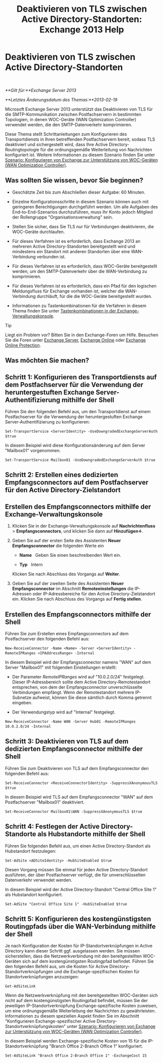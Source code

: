 ﻿---
title: 'Deaktivieren von TLS zwischen Active Directory-Standorten: Exchange 2013 Help'
TOCTitle: Deaktivieren von TLS zwischen Active Directory-Standorten
ms:assetid: 1e1a0acf-24e7-4f94-9b33-603a4e0a812c
ms:mtpsurl: https://technet.microsoft.com/de-de/library/Dd876856(v=EXCHG.150)
ms:contentKeyID: 52062838
ms.date: 04/24/2018
mtps_version: v=EXCHG.150
ms.translationtype: HT
---

# Deaktivieren von TLS zwischen Active Directory-Standorten

 

_**Gilt für:**Exchange Server 2013_

_**Letztes Änderungsdatum des Themas:**2013-02-19_

Microsoft Exchange Server 2013 unterstützt das Deaktivieren von TLS für die SMTP-Kommunikation zwischen Postfachservern in bestimmten Topologien, in denen WOC-Geräte (WAN Optimization Controller) verwendet werden, die den SMTP-Datenverkehr komprimieren.

Diese Thema stellt Schrittanleitungen zum Konfigurieren des Transportdiensts in Ihren betreffenden Postfachservern bereit, sodass TLS deaktiviert und sichergestellt wird, dass Ihre Active Directory-Routingtopologie für die ordnungsgemäße Weiterleitung von Nachrichten konfiguriert ist. Weitere Informationen zu diesem Szenario finden Sie unter [Szenario: Konfigurieren von Exchange zur Unterstützung von WOC-Geräten (WAN Optimization Controller)](scenario-configure-exchange-to-support-wan-optimization-controllers-exchange-2013-help.md).

## Was sollten Sie wissen, bevor Sie beginnen?

  - Geschätzte Zeit bis zum Abschließen dieser Aufgabe: 60 Minuten.

  - Einzelne Konfigurationsschritte in diesem Szenario können auch mit geringeren Berechtigungen durchgeführt werden. Um alle Aufgaben des End-to-End-Szenarios durchzuführen, muss Ihr Konto jedoch Mitglied der Rollengruppe "Organisationsverwaltung" sein.

  - Stellen Sie sicher, dass Sie TLS nur für Verbindungen deaktivieren, die WOC-Geräte durchlaufen.

  - Für dieses Verfahren ist es erforderlich, dass Exchange 2013 an mehreren Active Directory-Standorten bereitgestellt wird und mindestens ein Standort mit anderen Standorten über eine WAN-Verbindung verbunden ist.

  - Für dieses Verfahren ist es erforderlich, dass WOC-Geräte bereitgestellt werden, um den SMTP-Datenverkehr über die WAN-Verbindung zu komprimieren.

  - Für dieses Verfahren ist es erforderlich, dass ein Pfad für den logischen Meldungsfluss für Exchange vorhanden ist, welcher die WAN-Verbindung durchläuft, für die die WOC-Geräte bereitgestellt wurden.

  - Informationen zu Tastenkombinationen für die Verfahren in diesem Thema finden Sie unter [Tastenkombinationen in der Exchange-Verwaltungskonsole](keyboard-shortcuts-in-the-exchange-admin-center-exchange-online-protection-help.md).


> [!TIP]
> Liegt ein Problem vor? Bitten Sie in den Exchange-Foren um Hilfe. Besuchen Sie die Foren unter <A href="https://go.microsoft.com/fwlink/p/?linkid=60612">Exchange Server</A>, <A href="https://go.microsoft.com/fwlink/p/?linkid=267542">Exchange Online</A> oder <A href="https://go.microsoft.com/fwlink/p/?linkid=285351">Exchange Online Protection</A>.



## Was möchten Sie machen?

## Schritt 1: Konfigurieren des Transportdiensts auf dem Postfachserver für die Verwendung der heruntergestuften Exchange Server-Authentifizierung mithilfe der Shell

Führen Sie den folgenden Befehl aus, um den Transportdienst auf einem Postfachserver für die Verwendung der heruntergestuften Exchange Server-Authentifizierung zu konfigurieren:

    Set-TransportService <ServerIdentity> -UseDowngradedExchangeServerAuth $true

In diesem Beispiel wird diese Konfigurationsänderung auf dem Server "Mailbox01" vorgenommen.

    Set-TransportService Mailbox01 -UseDowngradedExchangeServerAuth $true

## Schritt 2: Erstellen eines dedizierten Empfangsconnectors auf dem Postfachserver für den Active Directory-Zielstandort

## Erstellen des Empfangsconnectors mithilfe der Exchange-Verwaltungskonsole

1.  Klicken Sie in der Exchange-Verwaltungskonsole auf **Nachrichtenfluss** \> **Empfangsconnectors**, und klicken Sie dann auf **Hinzufügen**![Hinzufügen (Symbol)](images/JJ218640.c1e75329-d6d7-4073-a27d-498590bbb558(EXCHG.150).gif "Hinzufügen (Symbol)").

2.  Geben Sie auf der ersten Seite des Assistenten **Neuer Empfangsconnector** die folgenden Werte ein
    
      - **Name**   Geben Sie einen beschreibenden Wert ein.
    
      - **Typ**   Intern
    
    Klicken Sie nach Abschluss des Vorgangs auf **Weiter**.

3.  Geben Sie auf der zweiten Seite des Assistenten **Neuer Empfangsconnector** im Abschnitt **Remoteeinstellungen** die IP-Adressen oder IP-Adressbereiche für den Active Directory-Zielstandort ein. Klicken Sie nach Abschluss des Vorgangs auf **Fertig stellen**.

## Erstellen des Empfangsconnectors mithilfe der Shell

Führen Sie zum Erstellen eines Empfangsconnectors auf dem Postfachserver den folgenden Befehl aus:

    New-ReceiveConnector -Name <Name> -Server <ServerIdentity> -RemoteIPRanges <IPAddressRange> -Internal

In diesem Beispiel wird der Empfangsconnector namens "WAN" auf dem Server "Mailbox01" mit folgenden Einstellungen erstellt:

  - Der Parameter *RemoteIPRanges* wird auf "10.0.2.0/24" festgelegt. Dieser IP-Adressbereich sollte dem Active Directory-Remotestandort entsprechen, von dem der Empfangsconnector unverschlüsselte Verbindungen empfängt. Wenn der Remotestandort mehrere IP-Subnetze aufweist, können Sie diese sämtlich durch Komma getrennt eingeben.

  - Der Verwendungstyp wird auf "Internal" festgelegt.

<!-- end list -->

    New-ReceiveConnector -Name WAN -Server Hub01 -RemoteIPRanges 10.0.2.0/24 -Internal

## Schritt 3: Deaktivieren von TLS auf dem dedizierten Empfangsconnector mithilfe der Shell

Führen Sie zum Deaktivieren von TLS auf dem Empfangsconnector den folgenden Befehl aus:

    Set-ReceiveConnector <ReceiveConnectorIdentity> -SuppressXAnonymousTLS $true

In diesem Beispiel wird TLS auf dem Empfangsconnector "WAN" auf dem Postfachserver "Mailbox01" deaktiviert.

    Set-ReceiveConnector Mailbox01\WAN -SuppressXAnonymousTLS $true

## Schritt 4: Festlegen der Active Directory-Standorte als Hubstandorte mithilfe der Shell

Führen Sie folgenden Befehl aus, um einen Active Directory-Standort als Hubstandort festzulegen:

    Set-AdSite <ADSiteIdentity> -HubSiteEnabled $true

Diesen Vorgang müssen Sie einmal für jeden Active Directory-Standort ausführen, der über Postfachserver verfügt, die für unverschlüsselten Datenverkehr verwendet werden.

In diesem Beispiel wird der Active Directory-Standort "Central Office Site 1" als Hubstandort konfiguriert.

    Set-AdSite "Central Office Site 1" -HubSiteEnabled $true

## Schritt 5: Konfigurieren des kostengünstigsten Routingpfads über die WAN-Verbindung mithilfe der Shell

Je nach Konfiguration der Kosten für IP-Standortverknüpfungen in Active Directory kann dieser Schritt ggf. ausgelassen werden. Sie müssen sicherstellen, dass die Netzwerkverbindung mit den bereitgestellten WOC-Geräten sich auf dem kostengünstigsten Routingpfad befindet. Führen Sie den folgenden Befehl aus, um die Kosten für Active Directory-Standortverknüpfungen und die Exchange-spezifischen Kosten für Standortverknüpfungen anzuzeigen:

    Get-AdSiteLink

Wenn die Netzwerkverknüpfung mit den bereitgestellten WOC-Geräten sich nicht auf dem kostengünstigsten Routingpfad befindet, müssen Sie der jeweiligen IP-Standortverknüpfung Exchange-spezifische Kosten zuweisen, um eine ordnungsgemäße Weiterleitung der Nachrichten zu gewährleisten. Informationen zu diesem speziellen Aspekt finden Sie im Abschnitt "Konfigurieren Exchange-spezifischer Active Directory-Standortverknüpfungskosten" unter [Szenario: Konfigurieren von Exchange zur Unterstützung von WOC-Geräten (WAN Optimization Controller)](scenario-configure-exchange-to-support-wan-optimization-controllers-exchange-2013-help.md).

In diesem Beispiel werden Exchange-spezifische Kosten von 15 für die IP-Standortverknüpfung "Branch Office 2-Branch Office 1" konfiguriert.

    Set-AdSiteLink "Branch Office 2-Branch Office 1" -ExchangeCost 15

